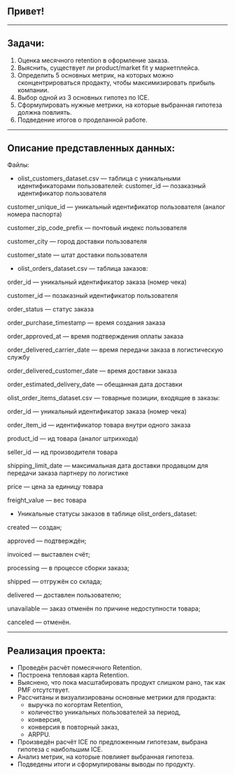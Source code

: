 ## **Привет!**

<hr>

## **Задачи**:
1. Оценка месячного retention в оформление заказа.
2. Выяснить, существует ли product/market fit у маркетплейса.
3. Определить 5 основных метрик, на которых можно сконцентрироваться продакту, чтобы максимизировать прибыль компании.
4. Выбор одной из 3 основных гипотез по ICE.
5. Сформулировать нужные метрики, на которые выбранная гипотеза должна повлиять.
6. Подведение итогов о проделанной работе.

<hr>

## **Описание представленных данных**:
Файлы:

- olist_customers_dataset.csv — таблица с уникальными идентификаторами пользователей:
customer_id — позаказный идентификатор пользователя

customer_unique_id — уникальный идентификатор пользователя (аналог номера паспорта)

customer_zip_code_prefix — почтовый индекс пользователя

customer_city — город доставки пользователя

customer_state — штат доставки пользователя

- olist_orders_dataset.csv —  таблица заказов:

order_id — уникальный идентификатор заказа (номер чека)

customer_id — позаказный идентификатор пользователя

order_status — статус заказа

order_purchase_timestamp — время создания заказа

order_approved_at — время подтверждения оплаты заказа

order_delivered_carrier_date — время передачи заказа в логистическую службу

order_delivered_customer_date — время доставки заказа

order_estimated_delivery_date — обещанная дата доставки

olist_order_items_dataset.csv — товарные позиции, входящие в заказы:

order_id — уникальный идентификатор заказа (номер чека)

order_item_id — идентификатор товара внутри одного заказа

product_id — ид товара (аналог штрихкода)

seller_id — ид производителя товара

shipping_limit_date — максимальная дата доставки продавцом для передачи заказа партнеру по логистике

price — цена за единицу товара

freight_value — вес товара 

- Уникальные статусы заказов в таблице olist_orders_dataset:

created — создан;

approved — подтверждён;

invoiced — выставлен счёт;

processing — в процессе сборки заказа;

shipped — отгружён со склада;

delivered — доставлен пользователю;

unavailable — заказ отменён по причине недоступности товара;

canceled — отменён.

<hr>

## **Реализация проекта**:
* Проведён расчёт помесячного Retention. 
* Построена тепловая карта Retention.
* Выяснено, что пока масштабировать продукт слишком рано, так как PMF отсутствует.
* Рассчитаны и визуализированы основные метрики для продакта:
  - выручка по когортам Retention,
  - количество уникальных пользователей за период,
  - конверсия,
  - конверсия в повторный заказ,
  - ARPPU.
* Произведён расчёт ICE по предложенным гипотезам, выбрана гипотеза с наибольшим ICE.
* Анализ метрик, на которые повлияет выбранная гипотеза.
* Подведены итоги и сформулированы выводы по продукту.
